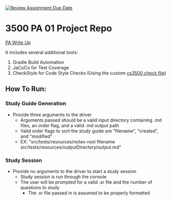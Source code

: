[![Review Assignment Due Date](https://classroom.github.com/assets/deadline-readme-button-24ddc0f5d75046c5622901739e7c5dd533143b0c8e959d652212380cedb1ea36.svg)](https://classroom.github.com/a/a1SE4wKh)
# 3500 PA 01 Project Repo

[PA Write Up](https://markefontenot.notion.site/PA-01-Summarize-This-c8275591b4eb43df9f56dbae881f2423) 

It includes several additional tools:
1. Gradle Build Automation
2. JaCoCo for Test Coverage
3. CheckStyle for Code Style Checks (Using the custom [cs3500 check file](./config/checkstyle/cs3500-checkstyle.xml))

## How To Run:

### Study Guide Generation
- Provide three arguments to the driver
  - Arguments passed should be a valid input directory containing .md files, an order flag, and a valid .md output path
  - Valid order flags to sort the study guide are "filename", "created", and "modified"
  - EX: "src/tests/resources/notes-root filename src/tests/resources/outputDirectory/output.md"

### Study Session
- Provide no arguments to the driver to start a study session
  - Study session is run through the console
  - The user will be prompted for a valid .sr file and the number of questions to study
    - The .sr file passed in is assumed to be properly formatted